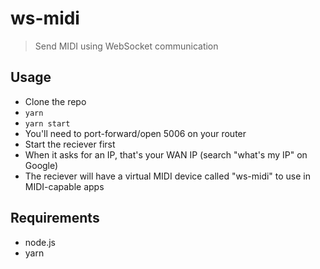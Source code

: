 # ws-midi
> Send MIDI using WebSocket communication

## Usage

* Clone the repo
* `yarn`
* `yarn start`
* You'll need to port-forward/open 5006 on your router
* Start the reciever first
* When it asks for an IP, that's your WAN IP (search "what's my IP" on Google)
* The reciever will have a virtual MIDI device called "ws-midi" to use in MIDI-capable apps

## Requirements

* node.js
* yarn
